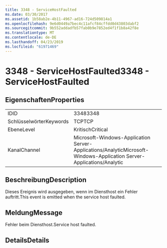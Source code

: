 ```yaml
---
title: 3348 - ServiceHostFaulted
ms.date: 03/30/2017
ms.assetid: 1b58ab2e-4b11-4967-ad16-724d509814a1
ms.openlocfilehash: 9e6d0449a7bec4c11afcf84cffdd0d43803dabf2
ms.sourcegitcommit: 9b552addadfb57fab0b9e7852ed4f1f1b8a42f8e
ms.translationtype: MT
ms.contentlocale: de-DE
ms.lasthandoff: 04/23/2019
ms.locfileid: "61971469"
---
```

# <a name="3348---servicehostfaulted"></a><span data-ttu-id="080f1-102">3348 - ServiceHostFaulted</span><span class="sxs-lookup"><span data-stu-id="080f1-102">3348 - ServiceHostFaulted</span></span>
## <a name="properties"></a><span data-ttu-id="080f1-103">Eigenschaften</span><span class="sxs-lookup"><span data-stu-id="080f1-103">Properties</span></span>  
  
|||  
|-|-|  
|<span data-ttu-id="080f1-104">ID</span><span class="sxs-lookup"><span data-stu-id="080f1-104">ID</span></span>|<span data-ttu-id="080f1-105">3348</span><span class="sxs-lookup"><span data-stu-id="080f1-105">3348</span></span>|  
|<span data-ttu-id="080f1-106">Schlüsselwörter</span><span class="sxs-lookup"><span data-stu-id="080f1-106">Keywords</span></span>|<span data-ttu-id="080f1-107">TCP</span><span class="sxs-lookup"><span data-stu-id="080f1-107">TCP</span></span>|  
|<span data-ttu-id="080f1-108">Ebene</span><span class="sxs-lookup"><span data-stu-id="080f1-108">Level</span></span>|<span data-ttu-id="080f1-109">Kritisch</span><span class="sxs-lookup"><span data-stu-id="080f1-109">Critical</span></span>|  
|<span data-ttu-id="080f1-110">Kanal</span><span class="sxs-lookup"><span data-stu-id="080f1-110">Channel</span></span>|<span data-ttu-id="080f1-111">Microsoft-Windows-Application Server-Applications/Analytic</span><span class="sxs-lookup"><span data-stu-id="080f1-111">Microsoft-Windows-Application Server-Applications/Analytic</span></span>|  
  
## <a name="description"></a><span data-ttu-id="080f1-112">Beschreibung</span><span class="sxs-lookup"><span data-stu-id="080f1-112">Description</span></span>  
 <span data-ttu-id="080f1-113">Dieses Ereignis wird ausgegeben, wenn im Diensthost ein Fehler auftritt.</span><span class="sxs-lookup"><span data-stu-id="080f1-113">This event is emitted when the service host faulted.</span></span>  
  
## <a name="message"></a><span data-ttu-id="080f1-114">Meldung</span><span class="sxs-lookup"><span data-stu-id="080f1-114">Message</span></span>  
 <span data-ttu-id="080f1-115">Fehler beim Diensthost.</span><span class="sxs-lookup"><span data-stu-id="080f1-115">Service host faulted.</span></span>  
  
## <a name="details"></a><span data-ttu-id="080f1-116">Details</span><span class="sxs-lookup"><span data-stu-id="080f1-116">Details</span></span>
